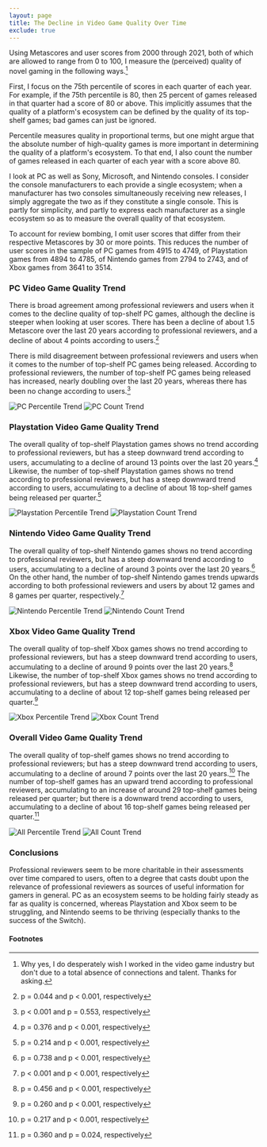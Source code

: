 ```yaml
---
layout: page
title: The Decline in Video Game Quality Over Time
exclude: true
---
```


Using Metascores and user scores from 2000 through 2021, both of which are allowed to range from 0 to 100, I measure the (perceived) quality of novel gaming in the following ways.[^1]

First, I focus on the 75th percentile of scores in each quarter of each year. For example, if the 75th percentile is 80, then 25 percent of games released in that quarter had a score of 80 or above. This implicitly assumes that the quality of a platform's ecosystem can be defined by the quality of its top-shelf games; bad games can just be ignored.

Percentile measures quality in proportional terms, but one might argue that the absolute number of high-quality games is more important in determining the quality of a platform's ecosystem. To that end, I also count the number of games released in each quarter of each year with a score above 80.

I look at PC as well as Sony, Microsoft, and Nintendo consoles. I consider the console manufacturers to each provide a single ecosystem; when a manufacturer has two consoles simultaneously receiving new releases, I simply aggregate the two as if they constitute a single console. This is partly for simplicity, and partly to express each manufacturer as a single ecosystem so as to measure the overall quality of that ecosystem.

 To account for review bombing, I omit user scores that differ from their respective Metascores by 30 or more points. This reduces the number of user scores in the sample of PC games from 4915 to 4749, of Playstation games from 4894 to 4785, of Nintendo games from 2794 to 2743, and of Xbox games from 3641 to 3514.

[^1]: Why yes, I do desperately wish I worked in the video game industry but don't due to a total absence of connections and talent. Thanks for asking.


### PC Video Game Quality Trend ###
There is broad agreement among professional reviewers and users when it comes to the decline quality of top-shelf PC games, although the decline is steeper when looking at user scores. There has been a decline of about 1.5 Metascore over the last 20 years according to professional reviewers, and a decline of about 4 points according to users.[^2]

There is mild disagreement between professional reviewers and users when it comes to the number of top-shelf PC games being released. According to professional reviewers, the number of top-shelf PC games being released has increased, nearly doubling over the last 20 years, whereas there has been no change according to users.[^3]

[^2]: p = 0.044 and p < 0.001, respectively
[^3]: p < 0.001 and p = 0.553, respectively

![PC Percentile Trend](pc_trend_percentile.png)
![PC Count Trend](pc_trend_count.png)


### Playstation Video Game Quality Trend ###
The overall quality of top-shelf Playstation games shows no trend according to professional reviewers, but has a steep downward trend according to users, accumulating to a decline of around 13 points over the last 20 years.[^4] Likewise, the number of top-shelf Playstation games shows no trend according to professional reviewers, but has a steep downward trend according to users, accumulating to a decline of about 18 top-shelf games being released per quarter.[^5]

[^4]: p = 0.376 and p < 0.001, respectively
[^5]: p = 0.214 and p < 0.001, respectively

![Playstation Percentile Trend](ps_trend_percentile.png)
![Playstation Count Trend](ps_trend_count.png)


### Nintendo Video Game Quality Trend ###
The overall quality of top-shelf Nintendo games shows no trend according to professional reviewers, but has a steep downward trend according to users, accumulating to a decline of around 3 points over the last 20 years.[^6] On the other hand, the number of top-shelf Nintendo games trends upwards according to both professional reviewers and users by about 12 games and 8 games per quarter, respectively.[^7]

[^6]: p = 0.738 and p < 0.001, respectively
[^7]: p < 0.001 and p < 0.001, respectively

![Nintendo Percentile Trend](nin_trend_percentile.png)
![Nintendo Count Trend](nin_trend_count.png)


### Xbox Video Game Quality Trend ###
The overall quality of top-shelf Xbox games shows no trend according to professional reviewers, but has a steep downward trend according to users, accumulating to a decline of around 9 points over the last 20 years.[^8] Likewise, the number of top-shelf Xbox games shows no trend according to professional reviewers, but has a steep downward trend according to users, accumulating to a decline of about 12 top-shelf games being released per quarter.[^9]

[^8]: p = 0.456 and p < 0.001, respectively
[^9]: p = 0.260 and p < 0.001, respectively

![Xbox Percentile Trend](xbox_trend_percentile.png)
![Xbox Count Trend](xbox_trend_count.png)


### Overall Video Game Quality Trend ###
The overall quality of top-shelf games shows no trend according to professional reviewers; but has a steep downward trend according to users, accumulating to a decline of around 7 points over the last 20 years.[^10] The number of top-shelf games has an upward trend according to professional reviewers, accumulating to an increase of around 29 top-shelf games being released per quarter; but there is a downward trend according to users, accumulating to a decline of about 16 top-shelf games being released per quarter.[^11]

[^10]: p = 0.217 and p < 0.001, respectively
[^11]: p = 0.360 and p = 0.024, respectively

![All Percentile Trend](all_trend_percentile.png)
![All Count Trend](all_trend_count.png)


### Conclusions ###
Professional reviewers seem to be more charitable in their assessments over time compared to users, often to a degree that casts doubt upon the relevance of professional reviewers as sources of useful information for gamers in general. PC as an ecosystem seems to be holding fairly steady as far as quality is concerned, whereas Playstation and Xbox seem to be struggling, and Nintendo seems to be thriving (especially thanks to the success of the Switch).


#### Footnotes ####
